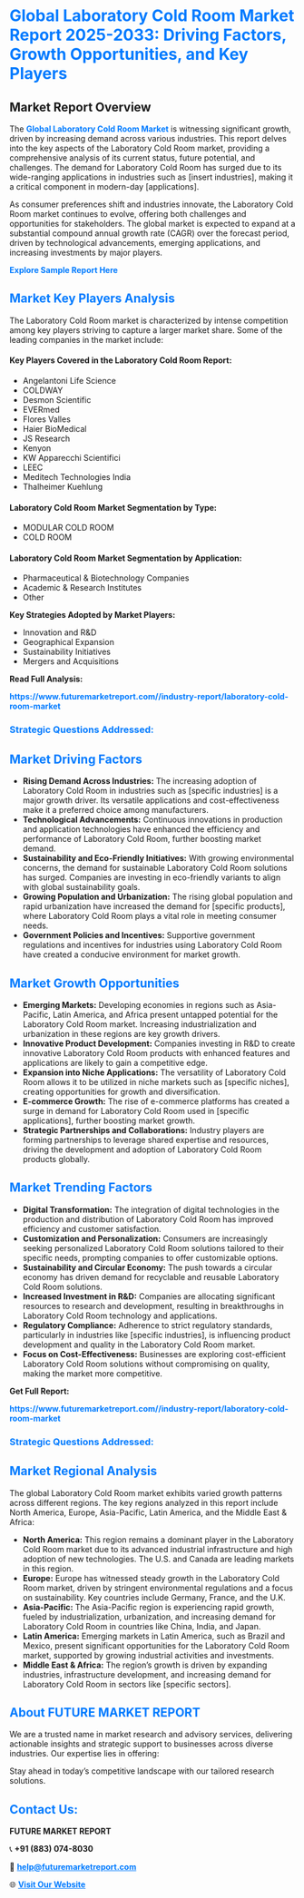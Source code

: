 <h1 style="color: #007BFF;">Global Laboratory Cold Room Market Report 2025-2033: Driving Factors, Growth Opportunities, and Key Players</h1>

<section id="overview">
<h2>Market Report Overview</h2>
<p>The <a href="https://www.futuremarketreport.com//industry-report/laboratory-cold-room-market" style="color: #007BFF; text-decoration: none;"><strong>Global Laboratory Cold Room Market</strong></a> is witnessing significant growth, driven by increasing demand across various industries. This report delves into the key aspects of the Laboratory Cold Room market, providing a comprehensive analysis of its current status, future potential, and challenges. The demand for Laboratory Cold Room has surged due to its wide-ranging applications in industries such as [insert industries], making it a critical component in modern-day [applications].</p>
<p>As consumer preferences shift and industries innovate, the Laboratory Cold Room market continues to evolve, offering both challenges and opportunities for stakeholders. The global market is expected to expand at a substantial compound annual growth rate (CAGR) over the forecast period, driven by technological advancements, emerging applications, and increasing investments by major players.</p>
</section>

<section id="overview">
<p><a href="https://www.futuremarketreport.com//request-sample/reportId=48924" style="color: #007BFF; text-decoration: none;"><strong>Explore Sample Report Here</strong></a></p>
</section>

<section id="key-players">
<h2 style="color: #007BFF;">Market Key Players Analysis</h2>
<p>The Laboratory Cold Room market is characterized by intense competition among key players striving to capture a larger market share. Some of the leading companies in the market include:</p>
<h4>Key Players Covered in the Laboratory Cold Room Report:</h4>
<ul><li>Angelantoni Life Science</li><li>COLDWAY</li><li>Desmon Scientific</li><li>EVERmed</li><li>Flores Valles</li><li>Haier BioMedical</li><li>JS Research</li><li>Kenyon</li><li>KW Apparecchi Scientifici</li><li>LEEC</li><li>Meditech Technologies India</li><li>Thalheimer Kuehlung</li></ul>
<h4>Laboratory Cold Room Market Segmentation by Type:</h4>
<ul><li>MODULAR COLD ROOM</li><li>COLD ROOM</li></ul>

<h4>Laboratory Cold Room Market Segmentation by Application:</h4>
<ul><li>Pharmaceutical &amp; Biotechnology Companies</li><li>Academic &amp; Research Institutes</li><li>Other</li></ul>
<p><strong>Key Strategies Adopted by Market Players:</strong></p>
<ul>
<li>Innovation and R&D</li>
<li>Geographical Expansion</li>
<li>Sustainability Initiatives</li>
<li>Mergers and Acquisitions</li>
</ul>
</section>

<section>
<p><strong>Read Full Analysis: </strong></p><a href="https://www.futuremarketreport.com//industry-report/laboratory-cold-room-market" style="color: #007BFF; text-decoration: none;"><strong>https://www.futuremarketreport.com//industry-report/laboratory-cold-room-market</strong></a>
<h3 style="color: #007BFF;">Strategic Questions Addressed:</h3>
</section>

<section id="driving-factors">
<h2 style="color: #007BFF;">Market Driving Factors</h2>
<ul>
<li><strong>Rising Demand Across Industries:</strong> The increasing adoption of Laboratory Cold Room in industries such as [specific industries] is a major growth driver. Its versatile applications and cost-effectiveness make it a preferred choice among manufacturers.</li>
<li><strong>Technological Advancements:</strong> Continuous innovations in production and application technologies have enhanced the efficiency and performance of Laboratory Cold Room, further boosting market demand.</li>
<li><strong>Sustainability and Eco-Friendly Initiatives:</strong> With growing environmental concerns, the demand for sustainable Laboratory Cold Room solutions has surged. Companies are investing in eco-friendly variants to align with global sustainability goals.</li>
<li><strong>Growing Population and Urbanization:</strong> The rising global population and rapid urbanization have increased the demand for [specific products], where Laboratory Cold Room plays a vital role in meeting consumer needs.</li>
<li><strong>Government Policies and Incentives:</strong> Supportive government regulations and incentives for industries using Laboratory Cold Room have created a conducive environment for market growth.</li>
</ul>
</section>

<section id="growth-opportunities">
<h2 style="color: #007BFF;">Market Growth Opportunities</h2>
<ul>
<li><strong>Emerging Markets:</strong> Developing economies in regions such as Asia-Pacific, Latin America, and Africa present untapped potential for the Laboratory Cold Room market. Increasing industrialization and urbanization in these regions are key growth drivers.</li>
<li><strong>Innovative Product Development:</strong> Companies investing in R&D to create innovative Laboratory Cold Room products with enhanced features and applications are likely to gain a competitive edge.</li>
<li><strong>Expansion into Niche Applications:</strong> The versatility of Laboratory Cold Room allows it to be utilized in niche markets such as [specific niches], creating opportunities for growth and diversification.</li>
<li><strong>E-commerce Growth:</strong> The rise of e-commerce platforms has created a surge in demand for Laboratory Cold Room used in [specific applications], further boosting market growth.</li>
<li><strong>Strategic Partnerships and Collaborations:</strong> Industry players are forming partnerships to leverage shared expertise and resources, driving the development and adoption of Laboratory Cold Room products globally.</li>
</ul>
</section>

<section id="trending-factors">
<h2 style="color: #007BFF;">Market Trending Factors</h2>
<ul>
<li><strong>Digital Transformation:</strong> The integration of digital technologies in the production and distribution of Laboratory Cold Room has improved efficiency and customer satisfaction.</li>
<li><strong>Customization and Personalization:</strong> Consumers are increasingly seeking personalized Laboratory Cold Room solutions tailored to their specific needs, prompting companies to offer customizable options.</li>
<li><strong>Sustainability and Circular Economy:</strong> The push towards a circular economy has driven demand for recyclable and reusable Laboratory Cold Room solutions.</li>
<li><strong>Increased Investment in R&D:</strong> Companies are allocating significant resources to research and development, resulting in breakthroughs in Laboratory Cold Room technology and applications.</li>
<li><strong>Regulatory Compliance:</strong> Adherence to strict regulatory standards, particularly in industries like [specific industries], is influencing product development and quality in the Laboratory Cold Room market.</li>
<li><strong>Focus on Cost-Effectiveness:</strong> Businesses are exploring cost-efficient Laboratory Cold Room solutions without compromising on quality, making the market more competitive.</li>
</ul>
</section>

<section>
<p><strong>Get Full Report: </strong></p><a href="https://www.futuremarketreport.com//industry-report/laboratory-cold-room-market" style="color: #007BFF; text-decoration: none;"><strong>https://www.futuremarketreport.com//industry-report/laboratory-cold-room-market</strong></a>
<h3 style="color: #007BFF;">Strategic Questions Addressed:</h3>
</section>


<section id="regional-analysis">
<h2 style="color: #007BFF;">Market Regional Analysis</h2>
<p>The global Laboratory Cold Room market exhibits varied growth patterns across different regions. The key regions analyzed in this report include North America, Europe, Asia-Pacific, Latin America, and the Middle East & Africa:</p>
<ul>
<li><strong>North America:</strong> This region remains a dominant player in the Laboratory Cold Room market due to its advanced industrial infrastructure and high adoption of new technologies. The U.S. and Canada are leading markets in this region.</li>
<li><strong>Europe:</strong> Europe has witnessed steady growth in the Laboratory Cold Room market, driven by stringent environmental regulations and a focus on sustainability. Key countries include Germany, France, and the U.K.</li>
<li><strong>Asia-Pacific:</strong> The Asia-Pacific region is experiencing rapid growth, fueled by industrialization, urbanization, and increasing demand for Laboratory Cold Room in countries like China, India, and Japan.</li>
<li><strong>Latin America:</strong> Emerging markets in Latin America, such as Brazil and Mexico, present significant opportunities for the Laboratory Cold Room market, supported by growing industrial activities and investments.</li>
<li><strong>Middle East & Africa:</strong> The region’s growth is driven by expanding industries, infrastructure development, and increasing demand for Laboratory Cold Room in sectors like [specific sectors].</li>
</ul>
</section>

<footer>
<h2 style="color: #007BFF;">About FUTURE MARKET REPORT</h2>
<p>We are a trusted name in market research and advisory services, delivering actionable insights and strategic support to businesses across diverse industries. Our expertise lies in offering:</p>

<p>Stay ahead in today’s competitive landscape with our tailored research solutions.</p>

<h2 style="color: #007BFF;">Contact Us:</h2>
<p><strong>FUTURE MARKET REPORT</strong></p>
<p>📞 <strong>+91 (883) 074-8030</strong></p>
<p>📧 <strong><a href="mailto:help@futuremarketreport.com" style="color: #007BFF;">help@futuremarketreport.com</a></strong></p>
<p>🌐 <strong><a href="https://www.futuremarketreport.com/" style="color: #007BFF;">Visit Our Website</a></strong></p>
</footer>